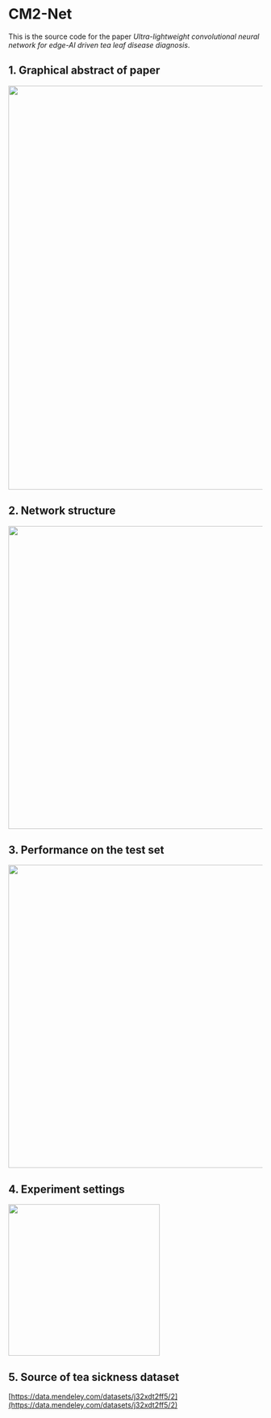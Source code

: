# CM2-Net
This is the source code for the paper *Ultra-lightweight convolutional neural network for edge-AI driven tea leaf disease diagnosis*.

## 1. Graphical abstract of paper
<image src="./Pic/01.jpg" width="800">
<center></center>

## 2. Network structure
<image src="./Pic/02.jpg" width="600">
<center></center>

## 3. Performance on the test set
<image src="./Pic/03.jpg" width="600">
<center></center>

## 4. Experiment settings
<image src="./Pic/04.jpg" width="300">
<center></center>

## 5. Source of tea sickness dataset
[https://data.mendeley.com/datasets/j32xdt2ff5/2](https://data.mendeley.com/datasets/j32xdt2ff5/2)

